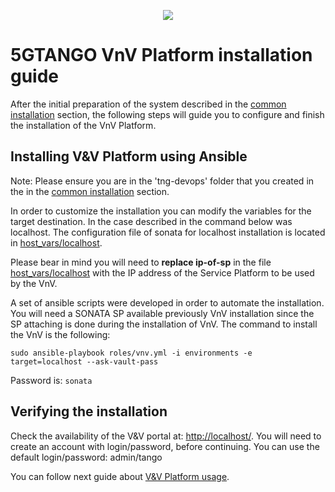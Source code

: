 <p align="center"><img src="https://github.com/sonata-nfv/tng-api-gtw/wiki/images/sonata-5gtango-logo-500px.png" /></p>

# 5GTANGO VnV Platform installation guide

After the initial preparation of the system described in the [common installation](/common-installation.md) section, the following steps will guide you to configure and finish the installation of the VnV Platform.

## Installing V&V Platform using Ansible

Note: Please ensure you are in the 'tng-devops' folder that you created in the in the [common installation](/common-installation.md) section.

In order to customize the installation you can modify the variables for the target destination. In the case described in the command below was localhost. The configuration file of sonata for localhost installation is located in [host_vars/localhost](https://github.com/sonata-nfv/tng-devops/blob/master/host_vars/localhost).

Please bear in mind you will need to **replace ip-of-sp** in the file [host_vars/localhost](https://github.com/sonata-nfv/tng-devops/blob/master/host_vars/localhost) with the IP address of the Service Platform to be used by the VnV.

A set of ansible scripts were developed in order to automate the installation. You will need a SONATA SP available previously VnV installation since the SP attaching is done during the installation of VnV. The command to install the VnV is the following:

`sudo ansible-playbook roles/vnv.yml -i environments -e target=localhost --ask-vault-pass`

Password is: `sonata`


## Verifying the installation

Check the availability of the V&V portal at: [http://localhost/](https://localhost/). You will need to create an account with login/password, before continuing. You can use the default login/password: admin/tango

You can follow next guide about [V&V Platform usage](vnv.md).


